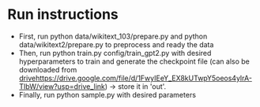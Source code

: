 
# Run instructions

- First, run python data/wikitext_103/prepare.py and python data/wikitext2/prepare.py to preprocess and ready the data
- Then, run python train.py config/train_gpt2.py with desired hyperparameters to train and generate the checkpoint file (can also be downloaded from [drive](https://drive.google.com/file/d/1FwyIEeY_EX8kUTwpY5oeos4ylrA-TIbW/view?usp=drive_link)https://drive.google.com/file/d/1FwyIEeY_EX8kUTwpY5oeos4ylrA-TIbW/view?usp=drive_link) -> store it in 'out'.
- Finally, run python sample.py with desired parameters

